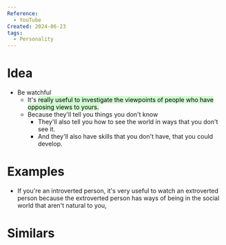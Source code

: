 ```yaml
---
Reference:
  - YouTube
Created: 2024-06-23
tags:
  - Personality
---
```

# Idea

- Be watchful
	- It's <mark style="background: #BBFABBA6;">really useful to investigate the viewpoints of people who have opposing views to yours.</mark>
	- Because they'll tell you things you don't know
		- They'll also tell you how to see the world in ways that you don't see it.
		- And they'll also have skills that you don't have, that you could develop.
# Examples

* If you're an introverted person, it's very useful to watch an extroverted person because the extroverted person has ways of being in the social world that aren't natural to you,

# Similars

